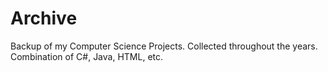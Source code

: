 # Archive
Backup of my Computer Science Projects. Collected throughout the years. Combination of C#, Java, HTML, etc.
